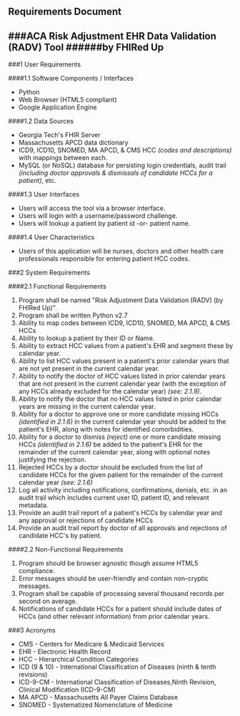 ## Requirements Document
###ACA Risk Adjustment EHR Data Validation (RADV) Tool 
######by FHIRed Up
---

###1 User Requirements

####1.1 Software Components / Interfaces

* Python
* Web Browser (HTML5 compliant)
* Google Application Engine


####1.2 Data Sources
* Georgia Tech's FHIR Server
* Massachusetts APCD data dictionary
* ICD9, ICD10, SNOMED, MA APCD, & CMS HCC *(codes and descriptions)* with mappings between each.
* MySQL (or NoSQL) database for persisting login credentials, audit trail *(including doctor approvals & dismissals of candidate HCCs for a patient)*, etc.

####1.3 User Interfaces

* Users will access the tool via a browser interface.
* Users will login with a username/password challenge.
* Users will lookup a patient by patient id -or- patient name. 


####1.4 User Characteristics

* Users of this application will be nurses, doctors and other health care professionals responsible for entering patient HCC codes.

###2 System Requirements

####2.1 Functional Requirements

1. Program shall be named "Risk Adjustment Data Validation (RADV) (by FHIRed Up)".  
2. Program shall be written Python v2.7  
3. Ability to map codes between ICD9, ICD10, SNOMED, MA APCD, & CMS HCCs 
4. Ability to lookup a patient by their ID or Name.
5. Ability to extract HCC values from a patient's EHR and segment these by calendar year.
6. Ability to list HCC values present in a patient's prior calendar years that are not yet present in the current calendar year.
7. Ability to notify the doctor of HCC values listed in prior calendar years that are not present in the current calendar year (with the exception of any HCCs already excluded for the calendar year) *(see: 2.1.9)*.
7. Ability to notify the doctor that no HCC values listed in prior calendar years are missing in the current calendar year.
8. Ability for a doctor to approve one or more candidate missing HCCs *(identified in 2.1.6)* in the current calendar year should be added to the patient's EHR, along with notes for identified comorbidities.
9. Ability for a doctor to dismiss *(reject)* one or more candidate missing HCCs *(identified in 2.1.6)* be added to the patient's EHR for the remainder of the current calendar year, along with optional notes justifying the rejection. 
10. Rejected HCCs by a doctor should be excluded from the list of candidate HCCs for the given patient for the remainder of the current calendar year *(see: 2.1.6)*
11. Log all activity including notifications, confirmations, denials, etc. in an audit trail which includes current user ID, patient ID, and relevant metadata.
12. Provide an audit trail report of a patient's HCCs by calendar year and any approval or rejections of candidate HCCs
13. Provide an audit trail report by doctor of all approvals and rejections of candidate HCC's by patient.

####2.2 Non-Functional Requirements

1. Program should be browser agnostic though assume HTML5 compliance.
2. Error messages should be user-friendly and contain non-cryptic messages.
3. Program shall be capable of processing several thousand records per second on average. 
4. Notifications of candidate HCCs for a patient should include dates of HCCs (and other relevant information) from prior calendar years.
 
###3 Acronyms

* CMS - Centers for Medicare & Medicaid Services
* EHR - Electronic Health Record
* HCC - Hierarchical Condition Categories 
* ICD (9 & 10) - International Classification of Diseases (ninth & tenth revisions)
* ICD-9-CM - International Classification of Diseases,Ninth Revision, Clinical Modification (ICD-9-CM)
* MA APCD - Massachusetts All Payer Claims Database
* SNOMED - Systematized Nomenclature of Medicine
